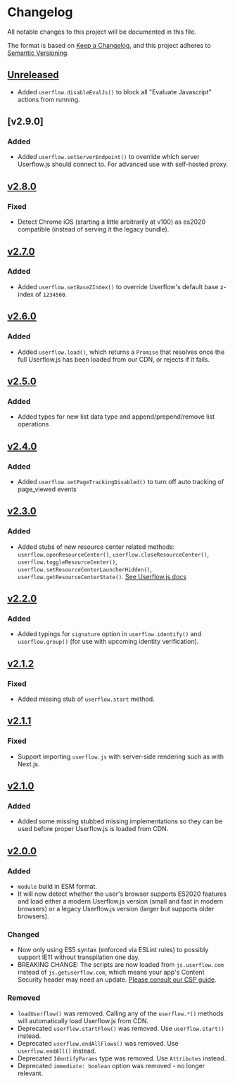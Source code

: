 # Changelog

All notable changes to this project will be documented in this file.

The format is based on [Keep a Changelog](https://keepachangelog.com/en/1.0.0/), and this project adheres to [Semantic Versioning](https://semver.org/spec/v2.0.0.html).

## [Unreleased]

- Added `userflow.disableEvalJs()` to block all "Evaluate Javascript" actions from running.

## [v2.9.0]

### Added

- Added `userflow.setServerEndpoint()` to override which server Userflow.js should connect to. For advanced use with self-hosted proxy.

## [v2.8.0]

### Fixed

- Detect Chrome iOS (starting a little arbitrarily at v100) as es2020 compatible (instead of serving it the legacy bundle).

## [v2.7.0]

### Added

- Added `userflow.setBaseZIndex()` to override Userflow's default base z-index of `1234500`.

## [v2.6.0]

### Added

- Added `userflow.load()`, which returns a `Promise` that resolves once the full Userflow.js has been loaded from our CDN, or rejects if it fails.

## [v2.5.0]

### Added

- Added types for new list data type and append/prepend/remove list operations

## [v2.4.0]

### Added

- Added `userflow.setPageTrackingDisabled()` to turn off auto tracking of page_viewed events

## [v2.3.0]

### Added

- Added stubs of new resource center related methods: `userflow.openResourceCenter()`, `userflow.closeResourceCenter()`, `userflow.toggleResourceCenter()`, `userflow.setResourceCenterLauncherHidden()`, `userflow.getResourceCenterState()`. [See Userflow.js docs](https://userflow.com/docs/userflow-js#resource-center)

## [v2.2.0]

### Added

- Added typings for `signature` option in `userflow.identify()` and `userflow.group()` (for use with upcoming identity verification).

## [v2.1.2]

### Fixed

- Added missing stub of `userflow.start` method.

## [v2.1.1]

### Fixed

- Support importing `userflow.js` with server-side rendering such as with Next.js.

## [v2.1.0]

### Added

- Added some missing stubbed missing implementations so they can be used before proper Userflow.js is loaded from CDN.

## [v2.0.0]

### Added

- `module` build in ESM format.
- It will now detect whether the user's browser supports ES2020 features and load either a modern Userflow.js version (small and fast in modern browsers) or a legacy Userflow.js version (larger but supports older browsers).

### Changed

- Now only using ES5 syntax (enforced via ESLint rules) to possibly support IE11 without transpilation one day.
- BREAKING CHANGE: The scripts are now loaded from `js.userflow.com` instead of `js.getuserflow.com`, which means your app's Content Security header may need an update. [Please consult our CSP guide](https://userflow.com/docs/dev/csp).

### Removed

- `loadUserflow()` was removed. Calling any of the `userflow.*()` methods will automatically load Userflow.js from CDN.
- Deprecated `userflow.startFlow()` was removed. Use `userflow.start()` instead.
- Deprecated `userflow.endAllFlows()` was removed. Use `userflow.endAll()` instead.
- Deprecated `IdentifyParams` type was removed. Use `Attributes` instead.
- Deprecated `immediate: boolean` option was removed - no longer relevant.

[unreleased]: https://github.com/userflow/userflow.js/compare/v2.9.0...HEAD
[v2.8.0]: https://github.com/userflow/userflow.js/compare/v2.8.0...v2.9.0
[v2.8.0]: https://github.com/userflow/userflow.js/compare/v2.7.0...v2.8.0
[v2.7.0]: https://github.com/userflow/userflow.js/compare/v2.6.0...v2.7.0
[v2.6.0]: https://github.com/userflow/userflow.js/compare/v2.5.0...v2.6.0
[v2.5.0]: https://github.com/userflow/userflow.js/compare/v2.4.0...v2.5.0
[v2.4.0]: https://github.com/userflow/userflow.js/compare/v2.3.0...v2.4.0
[v2.3.0]: https://github.com/userflow/userflow.js/compare/v2.2.0...v2.3.0
[v2.2.0]: https://github.com/userflow/userflow.js/compare/v2.1.2...v2.2.0
[v2.1.2]: https://github.com/userflow/userflow.js/compare/v2.1.1...v2.1.2
[v2.1.1]: https://github.com/userflow/userflow.js/compare/v2.1.0...v2.1.1
[v2.1.0]: https://github.com/userflow/userflow.js/compare/v2.0.0...v2.1.0
[v2.0.0]: https://github.com/userflow/userflow.js/compare/v1.8.0...v2.0.0
